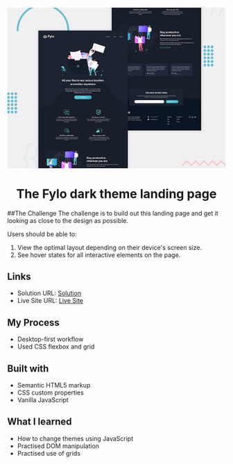 ![The Fylo dark theme landing page](https://github.com/Agnik7/fylo-landing-page-dark-theme-frontend-mentor/blob/main/design/desktop-preview.jpg)


<h1 align="center">The Fylo dark theme landing page</h1>
##The Challenge
The challenge is to build out this landing page and get it looking as close to the design as possible.

Users should be able to:
1. View the optimal layout depending on their device's screen size.
2. See hover states for all interactive elements on the page.

## Links
- Solution URL: [Solution](https://www.frontendmentor.io/solutions/fylo-landing-page-with-changeable-themes-GmEd2gLNG7)
- Live Site URL: [Live Site](https://agnik7.github.io/fylo-landing-page-dark-theme-frontend-mentor/)

## My Process
- Desktop-first workflow
- Used CSS flexbox and grid
## Built with 
- Semantic HTML5 markup
- CSS custom properties
- Vanilla JavaScript

## What I learned
- How to change themes using JavaScript
- Practised DOM manipulation
- Practised use of grids

